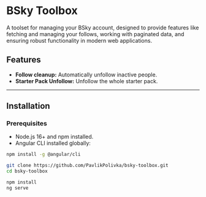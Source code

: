 # BSky Toolbox

A toolset for managing your BSky account, designed to provide features like fetching and managing your follows, working with paginated data, and ensuring robust functionality in modern web applications.

## Features

- **Follow cleanup:** Automatically unfollow inactive people. 
- **Starter Pack Unfollow:** Unfollow the whole starter pack. 

---


## Installation

### Prerequisites
- Node.js 16+ and npm installed.
- Angular CLI installed globally:
```bash
npm install -g @angular/cli
```

```bash
git clone https://github.com/PavlikPolivka/bsky-toolbox.git
cd bsky-toolbox
```

```bash
npm install
ng serve
```
